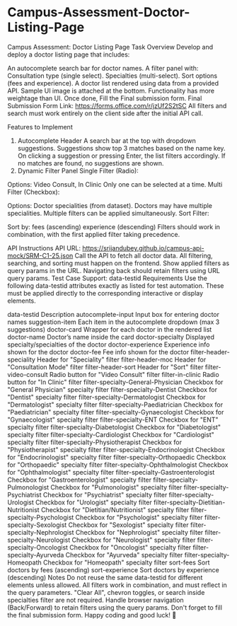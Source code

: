 ﻿# Campus-Assessment-Doctor-Listing-Page
Campus Assessment: Doctor Listing Page
Task Overview
Develop and deploy a doctor listing page that includes:

An autocomplete search bar for doctor names.
A filter panel with:
Consultation type (single select).
Specialties (multi-select).
Sort options (fees and experience).
A doctor list rendered using data from a provided API.
Sample UI image is attached at the bottom.
Functionality has more weightage than UI.
Once done, Fill the Final submission form.
Final Submission Form Link: https://forms.office.com/r/jzUf2S2tSC
All filters and search must work entirely on the client side after the initial API call.

Features to Implement
1. Autocomplete Header
A search bar at the top with dropdown suggestions.
Suggestions show top 3 matches based on the name key.
On clicking a suggestion or pressing Enter, the list filters accordingly.
If no matches are found, no suggestions are shown.
2. Dynamic Filter Panel
Single Filter (Radio):

Options: Video Consult, In Clinic
Only one can be selected at a time.
Multi Filter (Checkbox):

Options: Doctor specialities (from dataset).
Doctors may have multiple specialities.
Multiple filters can be applied simultaneously.
Sort Filter:

Sort by:
fees (ascending)
experience (descending)
Filters should work in combination, with the first applied filter taking precedence.

API Instructions
API URL: https://srijandubey.github.io/campus-api-mock/SRM-C1-25.json
Call the API to fetch all doctor data.
All filtering, searching, and sorting must happen on the frontend.
Show applied filters as query params in the URL.
Navigating back should retain filters using URL query params.
Test Case Support: data-testid Requirements
Use the following data-testid attributes exactly as listed for test automation. These must be applied directly to the corresponding interactive or display elements.

data-testid	Description
autocomplete-input	Input box for entering doctor names
suggestion-item	Each item in the autocomplete dropdown (max 3 suggestions)
doctor-card	Wrapper for each doctor in the rendered list
doctor-name	Doctor’s name inside the card
doctor-specialty	Displayed specialty/specialties of the doctor
doctor-experience	Experience info shown for the doctor
doctor-fee	Fee info shown for the doctor
filter-header-speciality	Header for "Speciality" filter
filter-header-moc	Header for "Consultation Mode" filter
filter-header-sort	Header for "Sort" filter
filter-video-consult	Radio button for "Video Consult" filter
filter-in-clinic	Radio button for "In Clinic" filter
filter-specialty-General-Physician	Checkbox for "General Physician" specialty filter
filter-specialty-Dentist	Checkbox for "Dentist" specialty filter
filter-specialty-Dermatologist	Checkbox for "Dermatologist" specialty filter
filter-specialty-Paediatrician	Checkbox for "Paediatrician" specialty filter
filter-specialty-Gynaecologist	Checkbox for "Gynaecologist" specialty filter
filter-specialty-ENT	Checkbox for "ENT" specialty filter
filter-specialty-Diabetologist	Checkbox for "Diabetologist" specialty filter
filter-specialty-Cardiologist	Checkbox for "Cardiologist" specialty filter
filter-specialty-Physiotherapist	Checkbox for "Physiotherapist" specialty filter
filter-specialty-Endocrinologist	Checkbox for "Endocrinologist" specialty filter
filter-specialty-Orthopaedic	Checkbox for "Orthopaedic" specialty filter
filter-specialty-Ophthalmologist	Checkbox for "Ophthalmologist" specialty filter
filter-specialty-Gastroenterologist	Checkbox for "Gastroenterologist" specialty filter
filter-specialty-Pulmonologist	Checkbox for "Pulmonologist" specialty filter
filter-specialty-Psychiatrist	Checkbox for "Psychiatrist" specialty filter
filter-specialty-Urologist	Checkbox for "Urologist" specialty filter
filter-specialty-Dietitian-Nutritionist	Checkbox for "Dietitian/Nutritionist" specialty filter
filter-specialty-Psychologist	Checkbox for "Psychologist" specialty filter
filter-specialty-Sexologist	Checkbox for "Sexologist" specialty filter
filter-specialty-Nephrologist	Checkbox for "Nephrologist" specialty filter
filter-specialty-Neurologist	Checkbox for "Neurologist" specialty filter
filter-specialty-Oncologist	Checkbox for "Oncologist" specialty filter
filter-specialty-Ayurveda	Checkbox for "Ayurveda" specialty filter
filter-specialty-Homeopath	Checkbox for "Homeopath" specialty filter
sort-fees	Sort doctors by fees (ascending)
sort-experience	Sort doctors by experience (descending)
Notes
Do not reuse the same data-testid for different elements unless allowed.
All filters work in combination, and must reflect in the query parameters.
"Clear All", chevron toggles, or search inside specialties filter are not required.
Handle browser navigation (Back/Forward) to retain filters using the query params.
Don't forget to fill the final submission form.
Happy coding and good luck! 🚀
